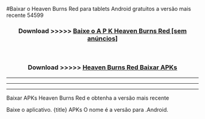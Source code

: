 #Baixar o Heaven Burns Red   para tablets Android gratuitos a versão mais recente 54599


<div align="center">
<h3>Download >>>>> <a href="https://pt-web.web.app/?pt= Heaven Burns Red ">Baixe o A P K Heaven Burns Red  [sem anúncios]</a></h3><br>

<h3>Download >>>>> <a href="https://pt-web.web.app/?pt= Heaven Burns Red ">Heaven Burns Red  Baixar APKs</a></h3>
</div>

----------------------------------------------------------

----------------------------------------------------------

----------------------------------------------------------

Baixar APKs Heaven Burns Red  e obtenha a versão mais recente

Baixe o aplicativo. {title} APKs O nome é a versão para .Android.


